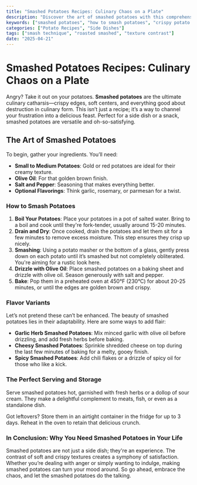 ```yaml
---
title: "Smashed Potatoes Recipes: Culinary Chaos on a Plate"
description: "Discover the art of smashed potatoes with this comprehensive guide. Learn techniques, flavor variants, and why these crispy morsels are the ultimate comfort food."
keywords: ["smashed potatoes", "how to smash potatoes", "crispy potato recipe"]
categories: ["Potato Recipes", "Side Dishes"]
tags: ["smash technique", "roasted smashed", "texture contrast"]
date: "2025-04-21"
---
```


# Smashed Potatoes Recipes: Culinary Chaos on a Plate

Angry? Take it out on your potatoes. **Smashed potatoes** are the ultimate culinary catharsis—crispy edges, soft centers, and everything good about destruction in culinary form. This isn’t just a recipe; it’s a way to channel your frustration into a delicious feast. Perfect for a side dish or a snack, smashed potatoes are versatile and oh-so-satisfying.

## The Art of Smashed Potatoes

To begin, gather your ingredients. You’ll need:

- **Small to Medium Potatoes**: Gold or red potatoes are ideal for their creamy texture.
- **Olive Oil**: For that golden brown finish.
- **Salt and Pepper**: Seasoning that makes everything better.
- **Optional Flavorings**: Think garlic, rosemary, or parmesan for a twist.

### How to Smash Potatoes

1. **Boil Your Potatoes**: Place your potatoes in a pot of salted water. Bring to a boil and cook until they're fork-tender, usually around 15-20 minutes.
2. **Drain and Dry**: Once cooked, drain the potatoes and let them sit for a few minutes to remove excess moisture. This step ensures they crisp up nicely.
3. **Smashing**: Using a potato masher or the bottom of a glass, gently press down on each potato until it’s smashed but not completely obliterated. You're aiming for a rustic look here.
4. **Drizzle with Olive Oil**: Place smashed potatoes on a baking sheet and drizzle with olive oil. Season generously with salt and pepper.
5. **Bake**: Pop them in a preheated oven at 450°F (230°C) for about 20-25 minutes, or until the edges are golden brown and crispy.

### Flavor Variants

Let’s not pretend these can’t be enhanced. The beauty of smashed potatoes lies in their adaptability. Here are some ways to add flair:

- **Garlic Herb Smashed Potatoes**: Mix minced garlic with olive oil before drizzling, and add fresh herbs before baking.
- **Cheesy Smashed Potatoes**: Sprinkle shredded cheese on top during the last few minutes of baking for a melty, gooey finish.
- **Spicy Smashed Potatoes**: Add chili flakes or a drizzle of spicy oil for those who like a kick.

### The Perfect Serving and Storage

Serve smashed potatoes hot, garnished with fresh herbs or a dollop of sour cream. They make a delightful complement to meats, fish, or even as a standalone dish. 

Got leftovers? Store them in an airtight container in the fridge for up to 3 days. Reheat in the oven to retain that delicious crunch.

### In Conclusion: Why You Need Smashed Potatoes in Your Life

Smashed potatoes are not just a side dish; they're an experience. The contrast of soft and crispy textures creates a symphony of satisfaction. Whether you’re dealing with anger or simply wanting to indulge, making smashed potatoes can turn your mood around. So go ahead, embrace the chaos, and let the smashed potatoes do the talking.